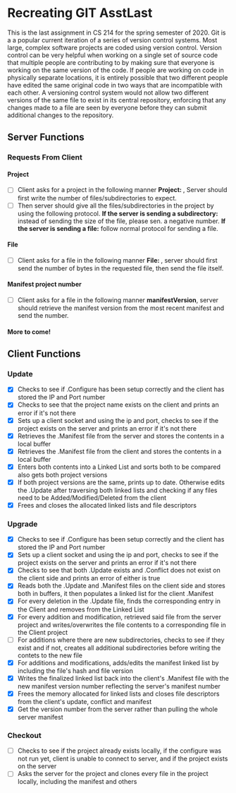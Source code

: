 # Recreating GIT AsstLast
This is the last assignment in CS 214 for the spring semester of 2020. Git is a a popular current iteration of a series of version control systems. Most large, complex software projects are coded using version control. Version control can be very helpful when working on a single set of source code that multiple people are contributing to by making sure that everyone is working on the same version of the code. If people are working on code in physically separate locations, it is entirely possible that two different people have edited the same original code in two ways that are incompatible with each other. A versioning control system would not allow two different versions of the same file to exist in its central repository, enforcing that any changes made to a file are seen by everyone before they can submit additional changes to the repository.

## Server Functions

### Requests From Client

#### Project
* [ ] Client asks for a project in the following manner **Project: <Name>**, Server should first write the number of files/subdirectories to expect. 
* [ ] Then server should give all the files/subdirectories in the project by using the following protocol. **If the server is sending a subdirectory:** instead of sending the size of the file, please sen. a negative number. **If the server is sending a file:** follow normal protocol for sending a file.

#### File
* [ ] Client asks for a file in the following manner **File: <Path>**, server should first send the number of bytes in the requested file, then send the file itself.

#### Manifest project number
* [ ] Client asks for a file in the following manner **manifestVersion**, server should retrieve the manifest version from the most recent manifest and send the number.

#### More to come!

## Client Functions

### Update
* [x] Checks to see if .Configure has been setup correctly and the client has stored the IP and Port number
* [x] Checks to see that the project name exists on the client and prints an error if it's not there
* [x] Sets up a client socket and using the ip and port, checks to see if the project exists on the server and prints an error if it's not there
* [x] Retrieves the .Manifest file from the server and stores the contents in a local buffer
* [x] Retrieves the .Manifest file from the client and stores the contents in a local buffer
* [x] Enters both contents into a Linked List and sorts both to be compared also gets both project versions
* [x] If both project versions are the same, prints up to date. Otherwise edits the .Update after traversing both linked lists and checking if any files need to be Added/Modified/Deleted from the client
* [x] Frees and closes the allocated linked lists and file descriptors

### Upgrade
* [x] Checks to see if .Configure has been setup correctly and the client has stored the IP and Port number
* [x] Sets up a client socket and using the ip and port, checks to see if the project exists on the server and prints an error if it's not there
* [x] Checks to see that both .Update exists and .Conflict does not exist on the client side and prints an error of either is true
* [x] Reads both the .Update and .Manifest files on the client side and stores both in buffers, it then populates a linked list for the client .Manifest
* [x] For every deletion in the .Update file, finds the corresponding entry in the Client and removes from the Linked List
* [x] For every addition and modification, retrieved said file from the server project and writes/overwrites the file contents to a corresponding file in the Client project
* [ ] For additions where there are new subdirectories, checks to see if they exist and if not, creates all additional subdirectories before writing the contets to the new file
* [x] For additions and modifications, adds/edits the manifest linked list by including the file's hash and file version
* [x] Writes the finalized linked list back into the client's .Manifest file with the new manifest version number reflecting the server's manifest number
* [x] Frees the memory allocated for linked lists and closes file descriptors from the client's update, conflict and manifest
* [x] Get the version number from the server rather than pulling the whole server manifest

### Checkout
* [ ] Checks to see if the project already exists locally, if the configure was not run yet, client is unable to connect to server, and if the project exists on the server
* [ ] Asks the server for the project and clones every file in the project locally, including the manifest and others